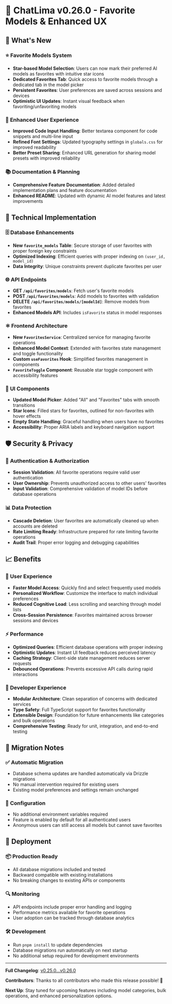 # 🚀 ChatLima v0.26.0 - Favorite Models & Enhanced UX

## 🎯 What's New

### ⭐ **Favorite Models System**
- **Star-based Model Selection**: Users can now mark their preferred AI models as favorites with intuitive star icons
- **Dedicated Favorites Tab**: Quick access to favorite models through a dedicated tab in the model picker
- **Persistent Favorites**: User preferences are saved across sessions and devices
- **Optimistic UI Updates**: Instant visual feedback when favoriting/unfavoriting models

### 🎨 **Enhanced User Experience**
- **Improved Code Input Handling**: Better textarea component for code snippets and multi-line input
- **Refined Font Settings**: Updated typography settings in `globals.css` for improved readability
- **Better Preset Sharing**: Enhanced URL generation for sharing model presets with improved reliability

### 📚 **Documentation & Planning**
- **Comprehensive Feature Documentation**: Added detailed implementation plans and feature documentation
- **Enhanced README**: Updated with dynamic AI model features and latest improvements

## 🔧 Technical Implementation

### 🗄️ **Database Enhancements**
- **New `favorite_models` Table**: Secure storage of user favorites with proper foreign key constraints
- **Optimized Indexing**: Efficient queries with proper indexing on `(user_id, model_id)`
- **Data Integrity**: Unique constraints prevent duplicate favorites per user

### 🌐 **API Endpoints**
- **GET `/api/favorites/models`**: Fetch user's favorite models
- **POST `/api/favorites/models`**: Add models to favorites with validation
- **DELETE `/api/favorites/models/[modelId]`**: Remove models from favorites
- **Enhanced Models API**: Includes `isFavorite` status in model responses

### ⚛️ **Frontend Architecture** 
- **New `FavoritesService`**: Centralized service for managing favorite operations
- **Enhanced Model Context**: Extended with favorites state management and toggle functionality
- **Custom `useFavorites` Hook**: Simplified favorites management in components
- **`FavoriteToggle` Component**: Reusable star toggle component with accessibility features

### 🎨 **UI Components**
- **Updated Model Picker**: Added "All" and "Favorites" tabs with smooth transitions
- **Star Icons**: Filled stars for favorites, outlined for non-favorites with hover effects
- **Empty State Handling**: Graceful handling when users have no favorites
- **Accessibility**: Proper ARIA labels and keyboard navigation support

## 🛡️ Security & Privacy

### 🔐 **Authentication & Authorization**
- **Session Validation**: All favorite operations require valid user authentication
- **User Ownership**: Prevents unauthorized access to other users' favorites
- **Input Validation**: Comprehensive validation of model IDs before database operations

### 📊 **Data Protection**
- **Cascade Deletion**: User favorites are automatically cleaned up when accounts are deleted
- **Rate Limiting Ready**: Infrastructure prepared for rate limiting favorite operations
- **Audit Trail**: Proper error logging and debugging capabilities

## 📈 Benefits

### 👥 **User Experience**
- **Faster Model Access**: Quickly find and select frequently used models
- **Personalized Workflow**: Customize the interface to match individual preferences
- **Reduced Cognitive Load**: Less scrolling and searching through model lists
- **Cross-Session Persistence**: Favorites maintained across browser sessions and devices

### ⚡ **Performance**
- **Optimized Queries**: Efficient database operations with proper indexing
- **Optimistic Updates**: Instant UI feedback reduces perceived latency
- **Caching Strategy**: Client-side state management reduces server requests
- **Debounced Operations**: Prevents excessive API calls during rapid interactions

### 🎯 **Developer Experience**
- **Modular Architecture**: Clean separation of concerns with dedicated services
- **Type Safety**: Full TypeScript support for favorites functionality
- **Extensible Design**: Foundation for future enhancements like categories and bulk operations
- **Comprehensive Testing**: Ready for unit, integration, and end-to-end testing

## 🔄 Migration Notes

### ✅ **Automatic Migration**
- Database schema updates are handled automatically via Drizzle migrations
- No manual intervention required for existing users
- Existing model preferences and settings remain unchanged

### 🔧 **Configuration**
- No additional environment variables required
- Feature is enabled by default for all authenticated users
- Anonymous users can still access all models but cannot save favorites

## 🚀 Deployment

### 📦 **Production Ready**
- All database migrations included and tested
- Backward compatible with existing installations
- No breaking changes to existing APIs or components

### 🔍 **Monitoring**
- API endpoints include proper error handling and logging
- Performance metrics available for favorite operations
- User adoption can be tracked through database analytics

### 🛠️ **Development**
- Run `pnpm install` to update dependencies
- Database migrations run automatically on next startup
- No additional setup required for development environments

---

**Full Changelog**: [v0.25.0...v0.26.0](https://github.com/brooksy4503/chatlima/compare/v0.25.0...v0.26.0)

**Contributors**: Thanks to all contributors who made this release possible! 🙏

**Next Up**: Stay tuned for upcoming features including model categories, bulk operations, and enhanced personalization options. 